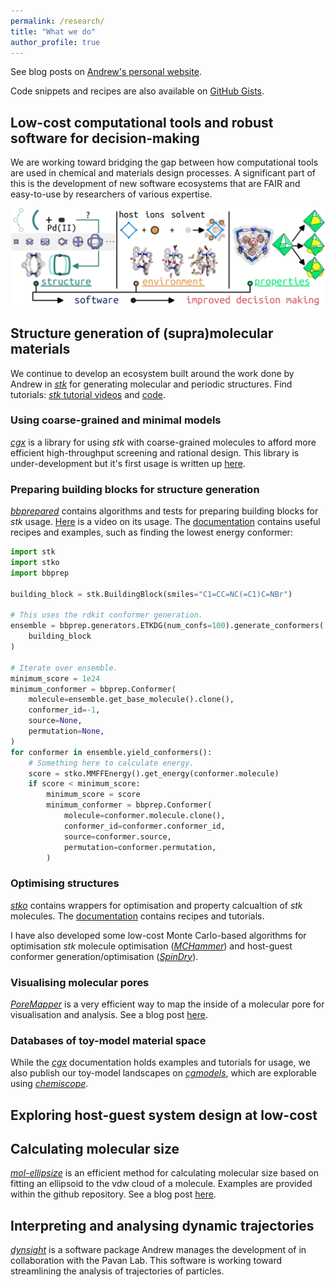 ```yaml
---
permalink: /research/
title: "What we do"
author_profile: true
---
```


See blog posts on [Andrew's personal website](https://andrewtarzia.github.io/year-archive/).

Code snippets and recipes are also available on [GitHub Gists](https://gist.github.com/andrewtarzia).


## Low-cost computational tools and robust software for decision-making

We are working toward bridging the gap between how computational tools are used in chemical and materials design processes.
A significant part of this is the development of new software ecosystems that are FAIR and easy-to-use by researchers of various expertise.

![Components in molecular materials design](/assets/research_schematic_aprofuob_1.png)


## Structure generation of (supra)molecular materials

We continue to develop an ecosystem built around the work done by Andrew in [_stk_](https://github.com/lukasturcani/stk) for generating molecular and periodic structures. Find tutorials: [_stk_ tutorial videos](https://www.youtube.com/watch?v=mPr9D7nCQ84&list=PLIWYdPQ9hLzVngMF8NOkiApMtgc_ZwZgO) and [code](https://github.com/andrewtarzia/stk-examples).

### Using coarse-grained and minimal models

[_cgx_](https://github.com/andrewtarzia/CGExplore) is a library for using _stk_ with coarse-grained molecules to afford more efficient high-throughput screening and rational design. This library is under-development but it's first usage is written up [here](https://chemrxiv.org/engage/chemrxiv/article-details/64c7aed1658ec5f7e57cf4d8).

### Preparing building blocks for structure generation

[_bbprepared_](https://github.com/andrewtarzia/bbprepared) contains algorithms and tests for preparing building blocks for _stk_ usage. [Here](https://youtu.be/dbQwhlpf5Jc) is a video on its usage. The [documentation](https://bbprepared.readthedocs.io/en/latest/) contains useful recipes and examples, such as finding the lowest energy conformer:

```python
import stk
import stko
import bbprep

building_block = stk.BuildingBlock(smiles="C1=CC=NC(=C1)C=NBr")

# This uses the rdkit conformer generation.
ensemble = bbprep.generators.ETKDG(num_confs=100).generate_conformers(
    building_block
)

# Iterate over ensemble.
minimum_score = 1e24
minimum_conformer = bbprep.Conformer(
    molecule=ensemble.get_base_molecule().clone(),
    conformer_id=-1,
    source=None,
    permutation=None,
)
for conformer in ensemble.yield_conformers():
    # Something here to calculate energy.
    score = stko.MMFFEnergy().get_energy(conformer.molecule)
    if score < minimum_score:
        minimum_score = score
        minimum_conformer = bbprep.Conformer(
            molecule=conformer.molecule.clone(),
            conformer_id=conformer.conformer_id,
            source=conformer.source,
            permutation=conformer.permutation,
        )
```


### Optimising structures

[_stko_](https://github.com/JelfsMaterialsGroup/stko) contains wrappers for optimisation and property calcualtion of _stk_ molecules.
The [documentation](https://stko-docs.readthedocs.io/) contains recipes and tutorials.

I have also developed some low-cost Monte Carlo-based algorithms for optimisation _stk_ molecule optimisation ([_MCHammer_](https://github.com/andrewtarzia/MCHammer)) and host-guest conformer generation/optimisation ([_SpinDry_](https://github.com/andrewtarzia/SpinDry)).

### Visualising molecular pores

[_PoreMapper_](https://github.com/andrewtarzia/PoreMapper) is a very efficient way to map the inside of a molecular pore for visualisation and analysis. See a blog post [here](https://andrewtarzia.github.io/posts/2021/11/poremapper-post/).


### Databases of toy-model material space

While the [_cgx_](https://cgexplore.readthedocs.io/en/latest/) documentation holds examples and tutorials for usage, we also publish our toy-model landscapes on [_cgmodels_](https://cgmodels.readthedocs.io/en/latest/), which are explorable using [_chemiscope_](https://chemiscope.org).

## Exploring host-guest system design at low-cost


## Calculating molecular size

[_mol-ellipsize_](https://github.com/andrewtarzia/mol-ellipsize) is an efficient method for calculating molecular size based on fitting an ellipsoid to the vdw cloud of a molecule. Examples are provided within the github repository. See a blog post [here](https://andrewtarzia.github.io/posts/2022/01/molellipsize-post/).

## Interpreting and analysing dynamic trajectories

[_dynsight_](https://github.com/GMPavanLab/dynsight) is a software package Andrew manages the development of in collaboration with the Pavan Lab.
This software is working toward streamlining the analysis of trajectories of particles.
